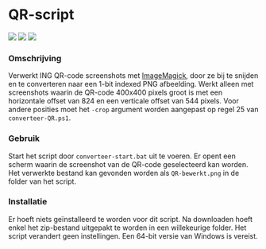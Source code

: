 # QR-script
<img src="https://img.shields.io/badge/platform-win--64-informational"> <img src="https://img.shields.io/github/last-commit/Sionkerk-Houten/QR-script"> <img src="https://img.shields.io/github/issues-raw/Sionkerk-Houten/QR-script">

### Omschrijving
Verwerkt ING QR-code screenshots met [ImageMagick](https://imagemagick.org/), door ze bij te snijden en te converteren naar een 1-bit indexed PNG afbeelding. Werkt alleen met screenshots waarin de QR-code 400x400 pixels groot is met een horizontale offset van 824 en een verticale offset van 544 pixels. Voor andere posities moet het <code>-crop</code> argument worden aangepast op regel 25 van <code>converteer-QR.ps1</code>.

### Gebruik
Start het script door <code>converteer-start.bat</code> uit te voeren. Er opent een scherm waarin de screenshot van de QR-code geselecteerd kan worden. Het verwerkte bestand kan gevonden worden als <code>QR-bewerkt.png</code> in de folder van het script.

### Installatie
Er hoeft niets geïnstalleerd te worden voor dit script. Na downloaden hoeft enkel het zip-bestand uitgepakt te worden in een willekeurige folder. Het script verandert geen instellingen. Een 64-bit versie van Windows is vereist.
